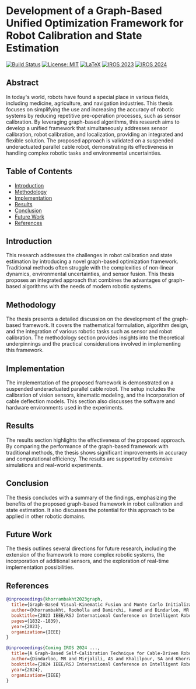 # Development of a Graph-Based Unified Optimization Framework for Robot Calibration and State Estimation

[![Build Status](https://img.shields.io/badge/build-passing-brightgreen)](https://github.com/your-repo) 
[![License: MIT](https://img.shields.io/badge/License-MIT-blue.svg)](https://opensource.org/licenses/MIT) 
[![LaTeX](https://img.shields.io/badge/LaTeX-PDF-brightgreen.svg)](https://github.com/your-repo)
[![IROS 2023](https://img.shields.io/badge/Conference-IROS%202023-orange.svg)](https://www.iros2023.org/)
[![IROS 2024](https://img.shields.io/badge/Conference-IROS%202024-orange.svg)](https://www.iros2024.org/)

## Abstract
In today's world, robots have found a special place in various fields, including medicine, agriculture, and navigation industries. This thesis focuses on simplifying the use and increasing the accuracy of robotic systems by reducing repetitive pre-operation processes, such as sensor calibration. By leveraging graph-based algorithms, this research aims to develop a unified framework that simultaneously addresses sensor calibration, robot calibration, and localization, providing an integrated and flexible solution. The proposed approach is validated on a suspended underactuated parallel cable robot, demonstrating its effectiveness in handling complex robotic tasks and environmental uncertainties.

## Table of Contents
- [Introduction](#introduction)
- [Methodology](#methodology)
- [Implementation](#implementation)
- [Results](#results)
- [Conclusion](#conclusion)
- [Future Work](#future-work)
- [References](#references)

## Introduction
This research addresses the challenges in robot calibration and state estimation by introducing a novel graph-based optimization framework. Traditional methods often struggle with the complexities of non-linear dynamics, environmental uncertainties, and sensor fusion. This thesis proposes an integrated approach that combines the advantages of graph-based algorithms with the needs of modern robotic systems.

## Methodology
The thesis presents a detailed discussion on the development of the graph-based framework. It covers the mathematical formulation, algorithm design, and the integration of various robotic tasks such as sensor and robot calibration. The methodology section provides insights into the theoretical underpinnings and the practical considerations involved in implementing this framework.

## Implementation
The implementation of the proposed framework is demonstrated on a suspended underactuated parallel cable robot. The setup includes the calibration of vision sensors, kinematic modeling, and the incorporation of cable deflection models. This section also discusses the software and hardware environments used in the experiments.

## Results
The results section highlights the effectiveness of the proposed approach. By comparing the performance of the graph-based framework with traditional methods, the thesis shows significant improvements in accuracy and computational efficiency. The results are supported by extensive simulations and real-world experiments.

## Conclusion
The thesis concludes with a summary of the findings, emphasizing the benefits of the proposed graph-based framework in robot calibration and state estimation. It also discusses the potential for this approach to be applied in other robotic domains.

## Future Work
The thesis outlines several directions for future research, including the extension of the framework to more complex robotic systems, the incorporation of additional sensors, and the exploration of real-time implementation possibilities.

## References

```bibtex
@inproceedings{khorrambakht2023graph,
  title={Graph-Based Visual-Kinematic Fusion and Monte Carlo Initialization for Fast-Deployable Cable-Driven Robots},
  author={Khorrambakht, Rooholla and Damirchi, Hamed and Dindarloo, MR and Saki, A and Khalilpour, SA and Taghirad, Hamid D and Weiss, Stephan},
  booktitle={2023 IEEE/RSJ International Conference on Intelligent Robots and Systems (IROS)},
  pages={1832--1839},
  year={2023},
  organization={IEEE}
}

@inproceedings{Coming IROS 2024 ...,
  title={A Graph-Based Self-Calibration Technique for Cable-Driven Robots with Sagging Cable},
  author={Dindarloo, MR and Mirjalili, AS and Khalilpour, SA and Khorrambakht, Rooholla and Weiss, Stephan and Taghirad, Hamid D},
  booktitle={2024 IEEE/RSJ International Conference on Intelligent Robots and Systems (IROS)},
  year={2024},
  organization={IEEE}
}

